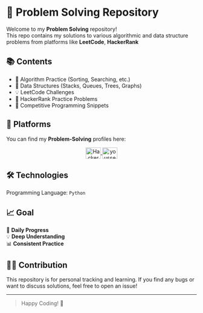 # 🧠 Problem Solving Repository

Welcome to my **Problem Solving** repository!  
This repo contains my solutions to various algorithmic and data structure problems from platforms like **LeetCode**, **HackerRank**


## 📚 Contents

- 🔢 Algorithm Practice (Sorting, Searching, etc.)
- 🧮 Data Structures (Stacks, Queues, Trees, Graphs)
- 💡 LeetCode Challenges
- 🧩 HackerRank Practice Problems
- 🧪 Competitive Programming Snippets


## 🚀 Platforms

You can find my **Problem-Solving** profiles here:

<p align="center">
  <a href="https://www.hackerrank.com/profile/awadallayossef" target="_blank">
    <img align="center" src="https://upload.wikimedia.org/wikipedia/commons/6/65/HackerRank_logo.png" alt="HackerRank" height="30" width="40" />
</a>
  <a href="https://leetcode.com/u/Youssef3082004/" target="blank">
    <img align="center" src="https://raw.githubusercontent.com/rahuldkjain/github-profile-readme-generator/master/src/images/icons/Social/leet-code.svg" alt="youssefmustafa296" height="30" width="40" />
</a>
</p>




## 🛠 Technologies

Programming Language: `Python`


## 📈 Goal

📅 **Daily Progress**  
💡 **Deep Understanding**  
📊 **Consistent Practice**


## 🧑‍💻 Contribution

This repository is for personal tracking and learning. If you find any bugs or want to discuss solutions, feel free to open an issue!

---

> Happy Coding! 🚀
